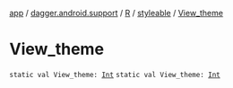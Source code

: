 [app](../../../index.md) / [dagger.android.support](../../index.md) / [R](../index.md) / [styleable](index.md) / [View_theme](./-view_theme.md)

# View_theme

`static val View_theme: `[`Int`](https://kotlinlang.org/api/latest/jvm/stdlib/kotlin/-int/index.html)
`static val View_theme: `[`Int`](https://kotlinlang.org/api/latest/jvm/stdlib/kotlin/-int/index.html)